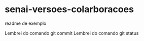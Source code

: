 # senai-versoes-colarboracoes
readme de exemplo

Lembrei do comando git commit
Lembrei do comando git status

